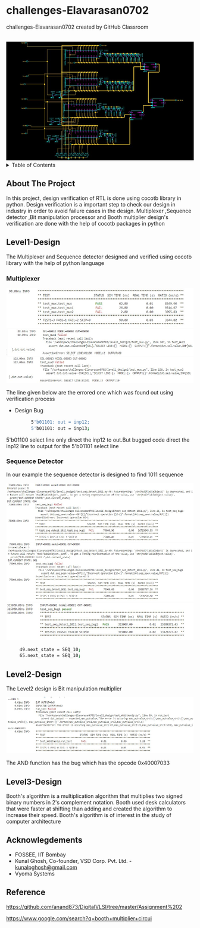 # challenges-Elavarasan0702
challenges-Elavarasan0702 created by GitHub Classroom
<div id="top"></div>
<!--
*** Thanks for checking out the Best-README-Template. If you have a suggestion
*** that would make this better, please fork the repo and create a pull request
*** or simply open an issue with the tag "enhancement".
*** Don't forget to give the project a star!
*** Thanks again! Now go create something AMAZING! :D
-->



<!-- PROJECT SHIELDS -->
<!--
*** I'm using markdown "reference style" links for readability.
*** Reference links are enclosed in brackets [ ] instead of parentheses ( ).
*** See the bottom of this document for the declaration of the reference variables
*** for contributors-url, forks-url, etc. This is an optional, concise syntax you may use.
*** https://www.markdownguide.org/basic-syntax/#reference-style-links
-->




<!-- PROJECT LOGO -->
<br />
<div align="center">
  <a>
    <img src=https://github.com/vyomasystems-lab/challenges-Elavarasan0702/blob/master/images/boothmultiplier.JPG>
  </a>
  
</div>



<!-- TABLE OF CONTENTS -->
<details>
  <summary>Table of Contents</summary>
  <ol>
    <li>
      <a href="#about-the-project">About The Project</a>
    </li>
    <li>
      <a href="#Level1-Design1">Level1-Design</a>
    </li>
    <li><a href="#Level2-Design">Level2-Design</a></li>
    <li><a href="#Level3-Design">Level3-design</a></li>
    <li><a href="#acknowledgments">Acknowledgments</a></li>
  </ol>
</details>



<!-- ABOUT THE PROJECT -->
## About The Project
In this project, design verification of RTL is done using cocotb library in python. Design verification is a important step to check our design in industry in order to avoid failure cases in the design. Multiplexer ,Sequence detector ,Bit manipulation processor and Booth multiplier design's verification  are done with the help of cocotb packages in python












<!-- Level1-Design-->
## Level1-Design

The Multiplexer and Sequence detector designed and verified using cocotb library with the help of python language

### Multiplexer

<div align="center">
  <a href="https://github.com/othneildrew/Best-README-Template">
    <img src="https://github.com/vyomasystems-lab/challenges-Elavarasan0702/blob/master/mux_fail.JPG" >
  </a>
</div>
<div align="center">
  <a href="https://github.com/othneildrew/Best-README-Template">
    <img src="https://github.com/vyomasystems-lab/challenges-Elavarasan0702/blob/master/images/bug1.JPG" >
  </a>

  
</div>

<div align="center">
  <a href="https://github.com/othneildrew/Best-README-Template">
    <img src="https://github.com/vyomasystems-lab/challenges-Elavarasan0702/blob/master/images/bug2_mux.JPG" >
  </a>

  
</div>

The line given below are the errored one which was found out using verification process
* Design Bug 
  ```sh
        5'b01101: out = inp12; 
        5'b01101: out = inp13;
  ```
5'b01100 select line only direct the inp12 to out.But bugged code direct the inp12 line to output for the 5'b01101 select line

### Sequence Detector

In our example the sequence detector is designed to find 1011 sequence

<div align="center">
  <a href="https://github.com/othneildrew/Best-README-Template">
    <img src="https://github.com/vyomasystems-lab/challenges-Elavarasan0702/blob/master/demo/seq_det_bug1.JPG" >
  </a>

 
</div>

<div align="center">
  <a href="https://github.com/othneildrew/Best-README-Template">
    <img src="https://github.com/vyomasystems-lab/challenges-Elavarasan0702/blob/master/demo/seq_det_bug2.JPG" >
  </a>

  
</div>

<div align="center">
  <a href="https://github.com/othneildrew/Best-README-Template">
    <img src="https://github.com/vyomasystems-lab/challenges-Elavarasan0702/blob/master/demo/seq_det_nonbug.JPG" >
  </a>
</div>

 ```sh
      49.next_state = SEQ_10;
      65.next_state = SEQ_10;
 ```
   
<!-- Level2-Design-->
## Level2-Design

The Level2 design is Bit manipulation multiplier
<div align="center">
  <a href="https://github.com/othneildrew/Best-README-Template">
    <img src="https://github.com/vyomasystems-lab/challenges-Elavarasan0702/blob/master/images/bit_manipulate_bug1.JPG">
  </a>
</div>

 The AND function has the bug which has the opcode 0x40007033
 
 <!-- Level3-Design-->
## Level3-Design

 Booth's algorithm is a multiplication algorithm that multiplies two signed binary numbers in 2's complement notation. Booth used desk calculators that were faster at shifting than adding and created the algorithm to increase their speed. Booth's algorithm is of interest in the study of computer architecture
 
 ## Acknowlegdements
- FOSSEE, IIT Bombay
- Kunal Ghosh, Co-founder, VSD Corp. Pvt. Ltd. - kunalpghosh@gmail.com
- Vyoma Systems



## Reference
https://github.com/anand873/DigitalVLSI/tree/master/Assignment%202

https://www.google.com/search?q=booth+multiplier+circui 


























